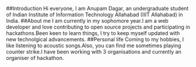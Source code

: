 ##Introduction
Hi everyone, I am Anupam Dagar, an undergraduate student of Indian Institute of Information Technology Allahabad (IIIT Allahabad) in India.
##About me
I am currently in my sophomore year.I am a web developer and love contributing to open source projects and participating in hackathons.Been keen to learn things, I try to keep myself updated with new technolgical advancements.
##Personal life
Coming to my hobbies, I like listening to acoustic songs.Also, you can find me sometimes playing counter strike.I have been working with 3 organisations and currently an organiser of hackathon.
